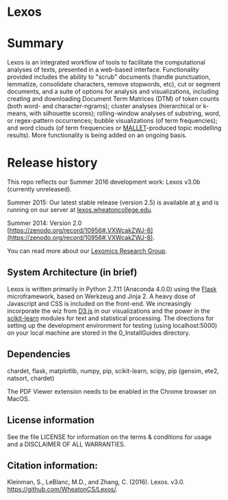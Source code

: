 # Lexos

# Summary
Lexos is an integrated workflow of tools to facilitate the computational analyses of texts, presented in a web-based interface. Functionality provided includes the ability to "scrub" documents (handle punctuation, lemmatize, consolidate characters, remove stopwords, etc), cut or segment documents, and a suite of options for analysis and visualizations, including creating and downloading Document Term Matrices (DTM) of token counts (both word- and character-ngrams); cluster analyses (hierarchical or k-means, with silhouette scores); rolling-window analyses of substring, word, or regex-pattern occurrences; bubble visualizations (of term frequencies); and word clouds (of term frequencies or 
[MALLET](http://mallet.cs.umass.edu/)-produced topic modelling results). More functionality is being added on an ongoing basis.

# Release history
This repo reflects our Summer 2016 development work: Lexos v3.0b (currently unreleased).

Summer 2015: Our latest stable release (version 2.5) is available at [x](URL) and is running on our server at [lexos.wheatoncollege.edu](http://lexos.wheatoncollege.edu).

Summer 2014: Version 2.0 [https://zenodo.org/record/10956#.VXWcakZWJ-8](https://zenodo.org/record/10956#.VXWcakZWJ-8).

You can read more about our [Lexomics Research Group](http://lexomics.wheatoncollege.edu).

## System Architecture (in brief)
Lexos is written primarily in Python 2.7.11 (Anaconda 4.0.0) using the 
[Flask](http://flask.pocoo.org/) microframework, based on Werkzeug and Jinja 2. 
A heavy dose of Javascript and CSS is included on the front-end. We increasingly incorporate the wiz from 
[D3.js](http://d3js.org/) in our visualizations and the power in the 
[scikit-learn](http://scikit-learn.org/stable/) modules for text and statistical processing. 
The directions for setting up the development environment for testing (using localhost:5000) on your local machine are stored in the 0_InstallGuides directory.

## Dependencies
chardet, flask, matplotlib, numpy, pip, scikit-learn, scipy, pip (gensim, ete2, natsort, chardet)

The PDF Viewer extension needs to be enabled in the Chrome browser on MacOS. 

## License information
See the file LICENSE for information on the
terms & conditions for usage and a DISCLAIMER OF ALL WARRANTIES.

## Citation information:
Kleinman, S., LeBlanc, M.D., and Zhang, C. (2016). Lexos. v3.0. https://github.com/WheatonCS/Lexos/.

[//]: # "[Lexos Release 2.0](http://dx.doi.org/10.5281/zenodo.10956)"
[//]: # "[![DOI](https://zenodo.org/badge/doi/10.5281/zenodo.10956.png)](http://dx.doi.org/10.5281/zenodo.10956)"
